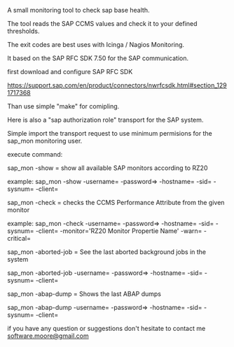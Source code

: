 A small monitoring tool to check sap base health.

The tool reads the SAP CCMS values and check it to your defined thresholds.

The exit codes are best uses with Icinga / Nagios Monitoring.

It based on the SAP RFC SDK 7.50 for the SAP communication.

first download and configure SAP RFC SDK

https://support.sap.com/en/product/connectors/nwrfcsdk.html#section_1291717368

Than use simple "make" for comipling.

Here is also a "sap authorization role" transport for the SAP system. 

Simple import the transport request to use minimum permisions for the sap_mon monitoring user.



execute command:



sap_mon -show = show all available SAP monitors according to RZ20

example: sap_mon -show -username=<USERNAME> -password=<PASSWORD>> -hostname=<HOSTNAME> -sid=<SAP SID> -sysnum=<SYSTEMNUMBER> -client=<CLIENT NUMBER>




sap_mon -check = checks the CCMS Performance Attribute from the given monitor

example: sap_mon -check -username=<USERNAME> -password=<PASSWORD>> -hostname=<HOSTNAME> -sid=<SAP SID> -sysnum=<SYSTEMNUMBER> -client=<CLIENT NUMBER> -monitor='RZ20 Monitor Propertie Name' -warn=<VALUE> -critical=<VALUE>




sap_mon -aborted-job = See the last aborted background jobs in the system

sap_mon -aborted-job -username=<USERNAME> -password=<PASSWORD>> -hostname=<HOSTNAME> -sid=<SAP SID> -sysnum=<SYSTEMNUMBER> -client=<CLIENT NUMBER>



sap_mon -abap-dump = Shows the last ABAP dumps

sap_mon -abap-dump -username=<USERNAME> -password=<PASSWORD>> -hostname=<HOSTNAME> -sid=<SAP SID> -sysnum=<SYSTEMNUMBER> -client=<CLIENT NUMBER>






if you have any question or suggestions don't hesitate to contact me software.moore@gmail.com
